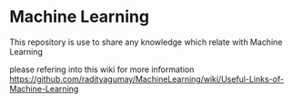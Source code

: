 # Machine Learning

This repository is use to share any knowledge which relate with Machine Learning

please refering into this wiki for more information
https://github.com/radityagumay/MachineLearning/wiki/Useful-Links-of-Machine-Learning
